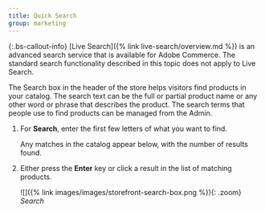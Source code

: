```yaml
---
title: Quick Search
group: marketing
---
```


{:.bs-callout-info}
[Live Search]({% link live-search/overview.md %}) is an advanced search service that is available for Adobe Commerce. The standard search functionality described in this topic does not apply to Live Search.

The Search box in the header of the store helps visitors find products in your catalog. The search text can be the full or partial product name or any other word or phrase that describes the product. The search terms that people use to find products can be managed from the Admin.

1. For **Search**, enter the first few letters of what you want to find.

    Any matches in the catalog appear below, with the number of results found.

1. Either press the **Enter** key or click a result in the list of matching products.

    ![]({% link images/images/storefront-search-box.png %}){: .zoom}
    _Search_
